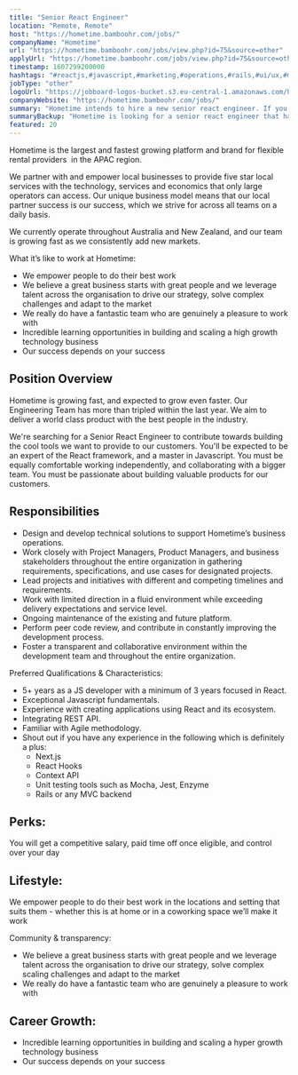 ```yaml
---
title: "Senior React Engineer"
location: "Remote, Remote"
host: "https://hometime.bamboohr.com/jobs/"
companyName: "Hometime"
url: "https://hometime.bamboohr.com/jobs/view.php?id=75&source=other"
applyUrl: "https://hometime.bamboohr.com/jobs/view.php?id=75&source=other"
timestamp: 1607299200000
hashtags: "#reactjs,#javascript,#marketing,#operations,#rails,#ui/ux,#management,#branding,#scrum,#rest"
jobType: "other"
logoUrl: "https://jobboard-logos-bucket.s3.eu-central-1.amazonaws.com/hometime"
companyWebsite: "https://hometime.bamboohr.com/jobs/"
summary: "Hometime intends to hire a new senior react engineer. If you have 5+ years as a JS developer with a minimum of 3 years focused in React, consider applying."
summaryBackup: "Hometime is looking for a senior react engineer that has experience in: #reactjs, #javascript, #marketing."
featured: 20
---
```


Hometime is the largest and fastest growing platform and brand for flexible rental providers  in the APAC region. 

We partner with and empower local businesses to provide five star local services with the technology, services and economics that only large operators can access. Our unique business model means that our local partner success is our success, which we strive for across all teams on a daily basis.

We currently operate throughout Australia and New Zealand, and our team is growing fast as we consistently add new markets. 

What it’s like to work at Hometime:

*   We empower people to do their best work
*   We believe a great business starts with great people and we leverage talent across the organisation to drive our strategy, solve complex challenges and adapt to the market
*   We really do have a fantastic team who are genuinely a pleasure to work with
*   Incredible learning opportunities in building and scaling a high growth technology business
*   Our success depends on your success

## Position Overview

Hometime is growing fast, and expected to grow even faster. Our Engineering Team has more than tripled within the last year. We aim to deliver a world class product with the best people in the industry.

We're searching for a Senior React Engineer to contribute towards building the cool tools we want to provide to our customers. You'll be expected to be an expert of the React framework, and a master in Javascript. You must be equally comfortable working independently, and collaborating with a bigger team. You must be passionate about building valuable products for our customers.

## Responsibilities

*   Design and develop technical solutions to support Hometime’s business operations.
*   Work closely with Project Managers, Product Managers, and business stakeholders throughout the entire organization in gathering requirements, specifications, and use cases for designated projects.
*   Lead projects and initiatives with different and competing timelines and requirements.
*   Work with limited direction in a fluid environment while exceeding delivery expectations and service level.
*   Ongoing maintenance of the existing and future platform.
*   Perform peer code review, and contribute in constantly improving the development process.
*   Foster a transparent and collaborative environment within the development team and throughout the entire organization.

Preferred Qualifications & Characteristics:

*   5+ years as a JS developer with a minimum of 3 years focused in React.
*   Exceptional Javascript fundamentals.
*   Experience with creating applications using React and its ecosystem.
*   Integrating REST API.
*   Familiar with Agile methodology.
*   Shout out if you have any experience in the following which is definitely a plus:
    *   Next.js
    *   React Hooks
    *   Context API
    *   Unit testing tools such as Mocha, Jest, Enzyme
    *   Rails or any MVC backend

## Perks: 

You will get a competitive salary, paid time off once eligible, and control over your day

## Lifestyle: 

We empower people to do their best work in the locations and setting that suits them - whether this is at home or in a coworking space we’ll make it work

Community & transparency: 

*   We believe a great business starts with great people and we leverage talent across the organisation to drive our strategy, solve complex scaling challenges and adapt to the market
*   We really do have a fantastic team who are genuinely a pleasure to work with

## Career Growth:

*   Incredible learning opportunities in building and scaling a hyper growth technology business
*   Our success depends on your success
